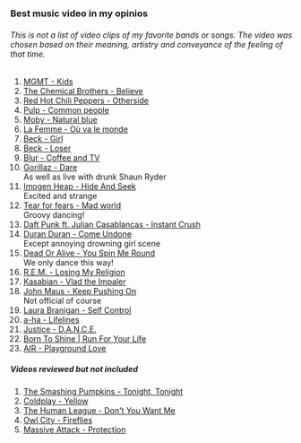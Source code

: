 ﻿### Best music video in my opinios
###### This is not a list of video clips of my favorite bands or songs. The video was chosen based on their meaning, artistry and conveyance of the feeling of that time.


1. [MGMT - Kids](https://youtu.be/fe4EK4HSPkI)
2. [The Chemical Brothers - Believe](https://youtu.be/7f2wg1pqQDs)
3. [Red Hot Chili Peppers - Otherside](https://youtu.be/rn_YodiJO6k)  
4. [Pulp - Common people](https://youtu.be/yuTMWgOduFM)
5. [Moby - Natural blue](https://youtu.be/z3YMxM1_S48)
6. [La Femme - Où va le monde](https://youtu.be/fQDEUU1lyZQ)
7. [Beck - Girl](https://youtu.be/VkCg-3nxT8E)
8. [Beck - Loser](https://youtu.be/YgSPaXgAdzE)
9. [Blur - Coffee and TV](https://youtu.be/6oqXVx3sBOk)
10. [Gorillaz - Dare](https://youtu.be/uAOR6ib95kQ)  
As well as live with drunk Shaun Ryder
11. [Imogen Heap - Hide And Seek](https://youtu.be/UYIAfiVGluk)  
Excited and strange
12. [Tear for fears - Mad world](https://youtu.be/u1ZvPSpLxCg)  
Groovy dancing!
13. [Daft Punk ft. Julian Casablancas - Instant Crush](https://youtu.be/a5uQMwRMHcs)
14. [Duran Duran - Come Undone](https://youtu.be/Epj84QVw2rc)  
Except annoying drowning girl scene
15. [Dead Or Alive - You Spin Me Round](https://youtu.be/PGNiXGX2nLU)  
We only dance this way!
16. [R.E.M. - Losing My Religion](https://youtu.be/xwtdhWltSIg)
17. [Kasabian - Vlad the Impaler](https://youtu.be/iDpxJHblYEU)
18. [John Maus - Keep Pushing On](https://youtu.be/MDnO9LoMems)  
Not official of course
19. [Laura Branigan - Self Control](https://youtu.be/RP0_8J7uxhs)
20. [a-ha - Lifelines](https://youtu.be/DCkbfyk6XGc)
21. [Justice - D.A.N.C.E.](https://youtu.be/sy1dYFGkPUE)
22. [Born To Shine | Run For Your Life](https://youtu.be/hruW7-mYWhY)
23. [AIR - Playground Love](https://youtu.be/NAgX1jO3No0)

##### Videos reviewed but not included

1. [The Smashing Pumpkins - Tonight, Tonight](https://youtu.be/NOG3eus4ZSo)  
2. [Coldplay - Yellow](https://youtu.be/yKNxeF4KMsY)  
3. [The Human League - Don't You Want Me](https://youtu.be/uPudE8nDog0)  
4. [Owl City - Fireflies](https://youtu.be/psuRGfAaju4)
5. [Massive Attack - Protection](https://youtu.be/Epgo8ixX6Wo)
